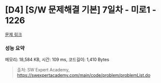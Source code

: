 # [D4] [S/W 문제해결 기본] 7일차 - 미로1 - 1226 

[문제 링크](https://swexpertacademy.com/main/code/problem/problemDetail.do?contestProbId=AV14vXUqAGMCFAYD) 

### 성능 요약

메모리: 18,584 KB, 시간: 109 ms, 코드길이: 1,410 Bytes



> 출처: SW Expert Academy, https://swexpertacademy.com/main/code/problem/problemList.do
